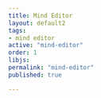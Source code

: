 ```yaml
---
title: Mind Editor
layout: default2
tags:
- mind editor
active: "mind-editor"
order: 1
libjs:
permalink: "mind-editor"
published: true

---
```

<script src="https://cdn.jsdelivr.net/npm/regenerator-runtime"></script>
<script src="{{ " /js/MindElixir.js " | prepend: site.baseurl }}"></script>

<div class="post">
  <article class="post-content">
    <div id="map"></div>
    <style>
      #map {
        height: 800px;
        width: 100%;
      }
    </style>
  </article>

</div>

<script>
let mind = new MindElixir({
  el: '#map',
  direction: MindElixir.SIDE,
  // create new map data
  // or set as data that is return from `.getAllData()`
  //data: MindElixir.new('new topic'),
  data: localStorage.getItem("nodeData")? JSON.parse(localStorage.getItem("nodeData"))  : MindElixir.new('new topic') ,
  draggable: true, // default true
  contextMenu: true, // default true
  toolBar: true, // default true
  nodeMenu: true, // default true
  keypress: true, // default true
  locale: 'en', // [zh_CN,zh_TW,en,ja]
  contextMenuOption: {
    focus: true,
    link: true,
    editor: true,
  },
  allowUndo: false,
  before: {
    insertSibling(el, obj) {
      return true
    },
    async addChild(el, obj) {
      return true
    },
  },
})
mind.init()
function timeout() {
setTimeout(function () {
        // Do Something Here
        // Then recall the parent function to
        // create a recursive loop.
        localStorage.setItem("nodeData", JSON.stringify(mind.getAllData()));
        //MathJax.typeset()
        //mind.linkDiv()
        timeout();
    }, 1000);
}
timeout();
</script>



